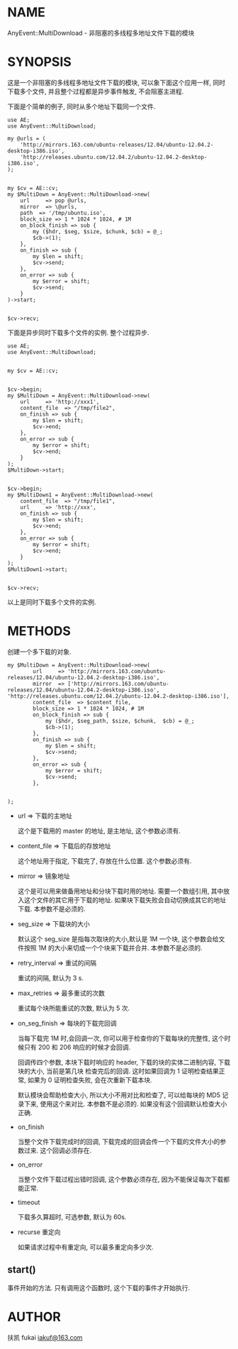 # NAME

AnyEvent::MultiDownload - 非阻塞的多线程多地址文件下载的模块

# SYNOPSIS

这是一个非阻塞的多线程多地址文件下载的模块, 可以象下面这个应用一样, 同时下载多个文件, 并且整个过程都是异步事件触发, 不会阻塞主进程.

下面是个简单的例子, 同时从多个地址下载同一个文件.

    use AE;
    use AnyEvent::MultiDownload;

    my @urls = (
        'http://mirrors.163.com/ubuntu-releases/12.04/ubuntu-12.04.2-desktop-i386.iso',
        'http://releases.ubuntu.com/12.04.2/ubuntu-12.04.2-desktop-i386.iso',
    );
    

    my $cv = AE::cv;
    my $MultiDown = AnyEvent::MultiDownload->new( 
        url     => pop @urls, 
        mirror  => \@urls, 
        path  => '/tmp/ubuntu.iso',
        block_size => 1 * 1024 * 1024, # 1M
        on_block_finish => sub {
            my ($hdr, $seg, $size, $chunk, $cb) = @_;
            $cb->(1);
        },
        on_finish => sub {
            my $len = shift;
            $cv->send;
        },
        on_error => sub {
            my $error = shift;
            $cv->send;
        }
    )->start;
    

    $cv->recv;



下面是异步同时下载多个文件的实例. 整个过程异步.

    use AE;
    use AnyEvent::MultiDownload;
    

    my $cv = AE::cv;
    

    $cv->begin;
    my $MultiDown = AnyEvent::MultiDownload->new( 
        url     => 'http://xxx1',
        content_file  => "/tmp/file2",
        on_finish => sub {
            my $len = shift;
            $cv->end;
        },
        on_error => sub {
            my $error = shift;
            $cv->end;
        }
    );
    $MultiDown->start;
    

    $cv->begin;
    my $MultiDown1 = AnyEvent::MultiDownload->new( 
        content_file  => "/tmp/file1",
        url     => 'http://xxx', 
        on_finish => sub {
            my $len = shift;
            $cv->end;
        },
        on_error => sub {
            my $error = shift;
            $cv->end;
        }
    );
    $MultiDown1->start;
    

    $cv->recv;

以上是同时下载多个文件的实例.

# METHODS

创建一个多下载的对象.

    my $MultiDown = AnyEvent::MultiDownload->new( 
            url     => 'http://mirrors.163.com/ubuntu-releases/12.04/ubuntu-12.04.2-desktop-i386.iso', 
            mirror  => ['http://mirrors.163.com/ubuntu-releases/12.04/ubuntu-12.04.2-desktop-i386.iso', 'http://releases.ubuntu.com/12.04.2/ubuntu-12.04.2-desktop-i386.iso'],
            content_file  => $content_file,
            block_size => 1 * 1024 * 1024, # 1M
            on_block_finish => sub {
                my ($hdr, $seg_path, $size, $chunk,  $cb) = @_;
                $cb->(1);
            },
            on_finish => sub {
                my $len = shift;
                $cv->send;
            },
            on_error => sub {
                my $error = shift;
                $cv->send;
            },
    

    );

- url => 下载的主地址

    这个是下载用的 master 的地址, 是主地址, 这个参数必须有.

- content\_file => 下载后的存放地址

    这个地址用于指定, 下载完了, 存放在什么位置. 这个参数必须有.

- mirror => 镜象地址

    这个是可以用来做备用地址和分块下载时用的地址. 需要一个数组引用, 其中放入这个文件的其它用于下载的地址. 如果块下载失败会自动切换成其它的地址下载. 本参数不是必须的.

- seg\_size => 下载块的大小

    默认这个 seg\_size 是指每次取块的大小,默认是 1M 一个块, 这个参数会给文件按照 1M 的大小来切成一个个块来下载并合并. 本参数不是必须的.

- retry\_interval => 重试的间隔 

    重试的间隔, 默认为 3 s.

- max\_retries => 最多重试的次数

    重试每个块所能重试的次数, 默认为 5 次.

- on\_seg\_finish => 每块的下载完回调

    当每下载完 1M 时,会回调一次, 你可以用于检查你的下载每块的完整性, 这个时候只有 200 和 206 响应的时候才会回调.

    回调传四个参数, 本块下载时响应的 header, 下载的块的实体二进制内容, 下载块的大小, 当前是第几块 检查完后的回调. 这时如果回调为 1 证明检查结果正常, 如果为 0 证明检查失败, 会在次重新下载本块. 

    默认模块会帮助检查大小, 所以大小不用对比和检查了, 可以给每块的 MD5 记录下来, 使用这个来对比. 本参数不是必须的. 如果没有这个回调默认检查大小正确.

- on\_finish

    当整个文件下载完成时的回调, 下载完成的回调会传一个下载的文件大小的参数过来. 这个回调必须存在.

- on\_error

    当整个文件下载过程出错时回调, 这个参数必须存在, 因为不能保证每次下载都能正常.

- timeout

    下载多久算超时, 可选参数, 默认为 60s.

- recurse 重定向

    如果请求过程中有重定向, 可以最多重定向多少次.

## start()

事件开始的方法. 只有调用这个函数时, 这个下载的事件才开始执行.

# AUTHOR

扶凯 fukai <iakuf@163.com>
